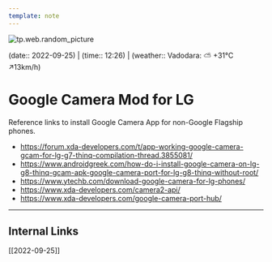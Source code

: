 ```yaml
---
template: note
---
```

![tp.web.random_picture](https://images.unsplash.com/photo-1533583135452-3e1300f8c597?crop=entropy&cs=tinysrgb&fit=crop&fm=jpg&h=300&ixid=MnwxfDB8MXxyYW5kb218MHx8dHJlZSxsYW5kc2NhcGUsd2F0ZXIsbW91bnRhaW58fHx8fHwxNjY0MDg5MDE1&ixlib=rb-1.2.1&q=80&utm_campaign=api-credit&utm_medium=referral&utm_source=unsplash_source&w=900)

(date:: 2022-09-25) | (time:: 12:26) | (weather:: Vadodara: ⛅️  +31°C ↗13km/h)

# Google Camera Mod for LG
Reference links to install Google Camera App for non-Google Flagship phones.

- https://forum.xda-developers.com/t/app-working-google-camera-gcam-for-lg-g7-thinq-compilation-thread.3855081/
- https://www.androidgreek.com/how-do-i-install-google-camera-on-lg-g8-thinq-gcam-apk-google-camera-port-for-lg-g8-thinq-without-root/
- https://www.ytechb.com/download-google-camera-for-lg-phones/
- https://www.xda-developers.com/camera2-api/
- https://www.xda-developers.com/google-camera-port-hub/


---
## Internal Links
[[2022-09-25]]